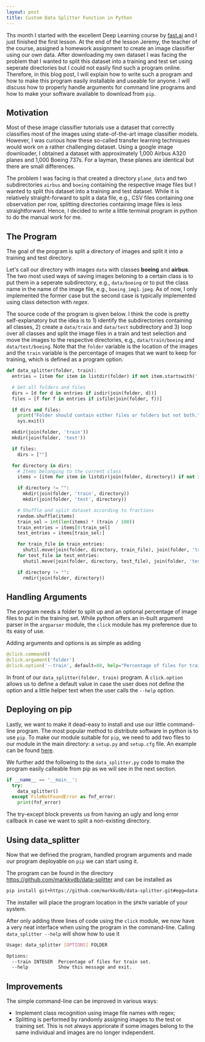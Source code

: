 ```yaml
---
layout: post
title: Custom Data Splitter Function in Python
---
```


Ths month I started with the excellent Deep Learning course by [fast.ai](https://www.fast.ai) and I just finished the first lesson. At the end of the lesson Jeremy, the teacher of the course, assigned a homework assignment to create an image classifier using our own data. After downloading my own dataset I was facing the problem that I wanted to split this dataset into a training and test set using seperate directories but I could not easily find such a program online. Therefore, in this blog post, I will explain how to write such a program and how to make this program easily installable and useable for anyone. I will discuss how to properly handle arguments for command line programs and how to make your software available to download from `pip`.

## Motivation

Most of these image classifier tutorials use a dataset that correctly classifies most of the images using state-of-the-art image classifier models. However, I was curious how these so-called transfer learning techniques would work on a rather challenging dataset. Using a google image downloader, I obtained a dataset with approximately 1,000 Airbus A320 planes and 1,000 Boeing 737s. For a layman, these planes are identical but there are small differences.

The problem I was facing is that created a directory `plane_data` and two subdirectories `airbus` and `boeing` containing the respective image files but I wanted to split this dataset into a training and test dataset. While it is relatively straight-forward to split a data file, e.g., CSV files containing one observation per row, splitting directories containing image files is less straightforward. Hence, I decided to write a little terminal program in python to do the manual work for me.

## The Program

The goal of the program is split a directory of images and split it into a training and test directory. 

Let's call our directory with images `data` with classes **boeing** and **airbus**. The two most used ways of saving images beloning to a certain class is to put them in a seperate subdirectory, e.g., `data/boeing` or to put the class name in the name of the image file, e.g., `boeing_img1.jpeg`. As of now, I only implemented the former case but the second case is typically implemented using class detection with *regex*.

The source code of the program is given below. I think the code is pretty self-explanatory but the idea is to 1) identify the subdirectories containing all classes, 2) create a `data/train` and `data/test` subdirectory and 3) loop over all classes and split the image files in a train and test selection and move the images to the respective directories, e.g., `data/train/boeing` and `data/test/boeing`. Note that the `folder` variable is the location of the images and the `train` variable is the percentage of images that we want to keep for training, which is defined as a program option.

```python
def data_splitter(folder, train):
  entries = [item for item in listdir(folder) if not item.startswith('.')]

  # Get all folders and files
  dirs = [d for d in entries if isdir(join(folder, d))]
  files = [f for f in entries if isfile(join(folder, f))]

  if dirs and files:
    print("Folder should contain either files or folders but not both.")
    sys.exit()

  mkdir(join(folder, 'train'))
  mkdir(join(folder, 'test'))

  if files:
    dirs = [""]

  for directory in dirs:
    # Items belonging to the current class
    items = [item for item in listdir(join(folder, directory)) if not item.startswith('.') and isfile(join(folder, directory, item))]

    if directory != "":
      mkdir(join(folder, 'train', directory))
      mkdir(join(folder, 'test', directory))

    # Shuffle and split dataset according to fractions
    random.shuffle(items)
    train_sel = int(len(items) * (train / 100))
    train_entries = items[0:train_sel]
    test_entries = items[train_sel:]

    for train_file in train_entries:
      shutil.move(join(folder, directory, train_file), join(folder, 'train', directory, train_file))
    for test_file in test_entries:
      shutil.move(join(folder, directory, test_file), join(folder, 'test', directory, test_file))

    if directory != "":
      rmdir(join(folder, directory))
```

## Handling Arguments

The program needs a folder to split up and an optional percentage of image files to put in the training set. While python offers an in-built argument parser in the `argparser` module, the `click` module has my preference due to its easy of use.

Adding arguments and options is as simple as adding
```python
@click.command()
@click.argument('folder')
@click.option('--train', default=80, help="Percentage of files for train set")
```

In front of our `data_splitter(folder, train)` program. A `click.option` allows us to define a default value in case the user does not define the option and a little helper text when the user calls the `--help` option.

## Deploying on pip

Lastly, we want to make it dead-easy to install and use our little command-line program. The most popular method to distribute software in python is to use `pip`. To make our module suitable for `pip`, we need to add two files to our module in the main directory: a `setup.py` and `setup.cfg` file. An example can be found [here](https://github.com/pypa/sampleproject).

We further add the following to the `data_splitter.py` code to make the program easily calleable from pip as we will see in the next section.

```python
if __name__ == '__main__':
  try:
    data_splitter()
  except FileNotFoundError as fnf_error:
    print(fnf_error)
```

The try-except block prevents us from having an ugly and long error callback in case we want to split a non-existing directory.

## Using data_splitter

Now that we defined the program, handled program arguments and made our program deployable on `pip` we can start using it.

The program can be found in the directory https://github.com/markkvdb/data-splitter and can be installed as

```bash
pip install git+https://github.com/markkvdb/data-splitter.git#egg=data-splitter
```

The installer will place the program location in the `$PATH` variable of your system.

After only adding three lines of code using the `click` module, we now have a very neat interface when using the program in the command-line. Calling `data_splitter --help` will show how to use it

```bash
Usage: data_splitter [OPTIONS] FOLDER

Options:
  --train INTEGER  Percentage of files for train set.
  --help           Show this message and exit.
```

## Improvements

The simple command-line can be improved in various ways:

- Implement class recognition using image file names with regex;
- Splitting is performed by randomly assigning images to the test or training set. This is not always appriorate if some images belong to the same individual and images are no longer independent.
